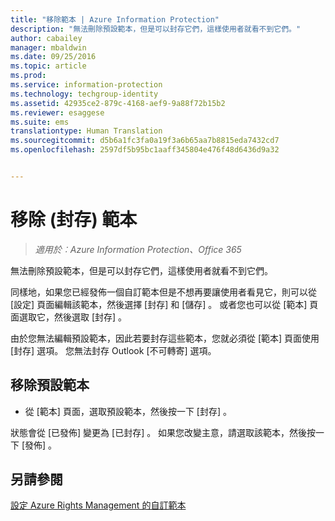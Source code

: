 ```yaml
---
title: "移除範本 | Azure Information Protection"
description: "無法刪除預設範本，但是可以封存它們，這樣使用者就看不到它們。"
author: cabailey
manager: mbaldwin
ms.date: 09/25/2016
ms.topic: article
ms.prod: 
ms.service: information-protection
ms.technology: techgroup-identity
ms.assetid: 42935ce2-879c-4168-aef9-9a88f72b15b2
ms.reviewer: esaggese
ms.suite: ems
translationtype: Human Translation
ms.sourcegitcommit: d5b6a1fc3fa0a19f3a6b65aa7b8815eda7432cd7
ms.openlocfilehash: 2597df5b95bc1aaff345804e476f48d6436d9a32


---
```



# 移除 (封存) 範本

>*適用於︰Azure Information Protection、Office 365*

無法刪除預設範本，但是可以封存它們，這樣使用者就看不到它們。

同樣地，如果您已經發佈一個自訂範本但是不想再要讓使用者看見它，則可以從 [設定]  頁面編輯該範本，然後選擇 [封存]  和 [儲存]  。 或者您也可以從 [範本]  頁面選取它，然後選取 [封存] 。

由於您無法編輯預設範本，因此若要封存這些範本，您就必須從 [範本]  頁面使用 [封存]  選項。 您無法封存 Outlook [不可轉寄]  選項。

## 移除預設範本

-   從 [範本]  頁面，選取預設範本，然後按一下 [封存] 。

狀態會從 [已發佈]  變更為 [已封存] 。 如果您改變主意，請選取該範本，然後按一下 [發佈] 。



## 另請參閱
[設定 Azure Rights Management 的自訂範本](configure-custom-templates.md)


<!--HONumber=Sep16_HO4-->


